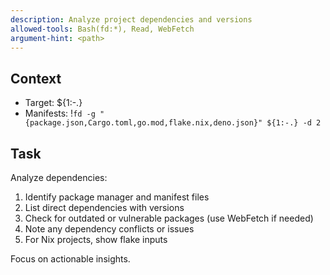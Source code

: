 ```yaml
---
description: Analyze project dependencies and versions
allowed-tools: Bash(fd:*), Read, WebFetch
argument-hint: <path>
---
```


## Context
- Target: ${1:-.}
- Manifests: !`fd -g "{package.json,Cargo.toml,go.mod,flake.nix,deno.json}" ${1:-.} -d 2`

## Task
Analyze dependencies:

1. Identify package manager and manifest files
2. List direct dependencies with versions
3. Check for outdated or vulnerable packages (use WebFetch if needed)
4. Note any dependency conflicts or issues
5. For Nix projects, show flake inputs

Focus on actionable insights.
